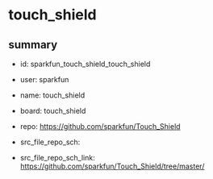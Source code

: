 # touch_shield
 
## summary 
* id: sparkfun_touch_shield_touch_shield
* user: sparkfun
* name: touch_shield
* board: touch_shield
* repo: https://github.com/sparkfun/Touch_Shield



* src_file_repo_sch: 
* src_file_repo_sch_link: https://github.com/sparkfun/Touch_Shield/tree/master/




